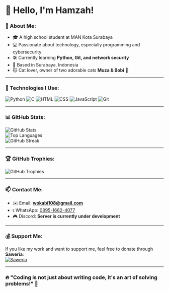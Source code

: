 # 👋 Hello, I'm Hamzah!

### 🏫 About Me:
- 🎓 A high school student at MAN Kota Surabaya  
- 💻 Passionate about technology, especially programming and cybersecurity  
- 🛠️ Currently learning **Python, Git, and network security**  
- 🏡 Based in Surabaya, Indonesia  
- 🐱 Cat lover, owner of two adorable cats **Muza & Bobi** 🐾  

---

### 🚀 Technologies I Use:
![Python](https://img.shields.io/badge/Python-3776AB?style=for-the-badge&logo=python&logoColor=white)
![C](https://img.shields.io/badge/C-00599C?style=for-the-badge&logo=c&logoColor=white)
![HTML](https://img.shields.io/badge/HTML5-E34F26?style=for-the-badge&logo=html5&logoColor=white)
![CSS](https://img.shields.io/badge/CSS3-1572B6?style=for-the-badge&logo=css3&logoColor=white)
![JavaScript](https://img.shields.io/badge/JavaScript-F7DF1E?style=for-the-badge&logo=javascript&logoColor=black)
![Git](https://img.shields.io/badge/Git-F05032?style=for-the-badge&logo=git&logoColor=white)

---

### 📊 GitHub Stats:
![GitHub Stats](https://github-readme-stats.vercel.app/api?username=hamzah82&show_icons=true&theme=tokyonight&hide_border=true)  
![Top Languages](https://github-readme-stats.vercel.app/api/top-langs/?username=hamzah82&layout=compact&theme=tokyonight&hide_border=true)  
![GitHub Streak](https://github-readme-streak-stats.herokuapp.com/?user=hamzah82&theme=tokyonight&hide_border=true)  

---

### 🏆 GitHub Trophies:
![GitHub Trophies](https://github-profile-trophy.vercel.app/?username=hamzah82&theme=onedark&no-frame=true&column=4)  

---

### 📫 Contact Me:
- ✉️ Email: **wokabi108@gmail.com**  
- 📞 WhatsApp: [0895-1662-4077](https://wa.me/6289516624077)  
- 🎮 Discord: **Server is currently under development**  

---

### 💰 Support Me:
If you like my work and want to support me, feel free to donate through **Saweria**:  
[![Saweria](https://img.shields.io/badge/Donate-Saweria-yellow?style=for-the-badge&logo=ko-fi&logoColor=white)](https://saweria.co/wokabi)

---

### 🔥 "Coding is not just about writing code, it's an art of solving problems!" 🚀  
